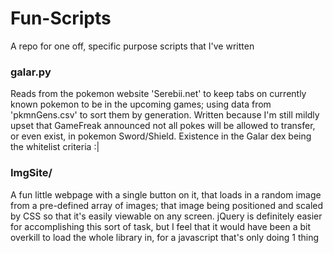 # Fun-Scripts
A repo for one off, specific purpose scripts that I've written

### galar.py
Reads from the pokemon website 'Serebii.net' to keep tabs on currently known pokemon to be in the upcoming games; using data from 'pkmnGens.csv' to sort them by generation. Written because I'm still mildly upset that GameFreak announced not all pokes will be allowed to transfer, or even exist, in pokemon Sword/Shield. Existence in the Galar dex being the whitelist criteria :| 

### ImgSite/
A fun little webpage with a single button on it, that loads in a random image from a pre-defined array of images; that image being positioned and scaled by CSS so that it's easily viewable on any screen. jQuery is definitely easier for accomplishing this sort of task, but I feel that it would have been a bit overkill to load the whole library in, for a javascript that's only doing 1 thing

